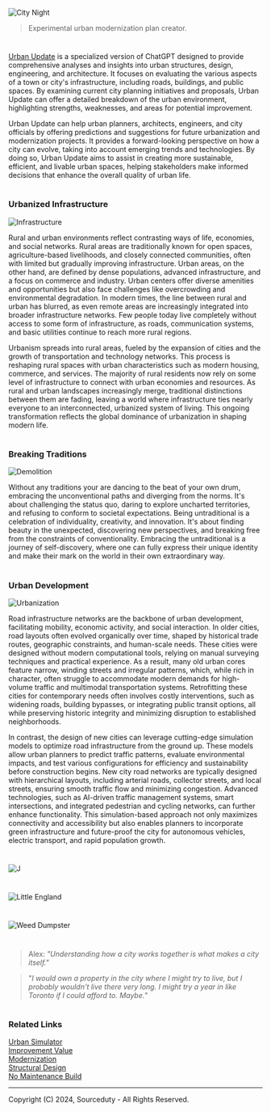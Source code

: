 ![City Night](https://github.com/user-attachments/assets/4eccc455-97e1-4057-932b-d4b2e243654b)

> Experimental urban modernization plan creator.

#

[Urban Update](https://chatgpt.com/g/g-87Dl1RabQ-urban-update) is a specialized version of ChatGPT designed to provide comprehensive analyses and insights into urban structures, design, engineering, and architecture. It focuses on evaluating the various aspects of a town or city's infrastructure, including roads, buildings, and public spaces. By examining current city planning initiatives and proposals, Urban Update can offer a detailed breakdown of the urban environment, highlighting strengths, weaknesses, and areas for potential improvement.

Urban Update can help urban planners, architects, engineers, and city officials by offering predictions and suggestions for future urbanization and modernization projects. It provides a forward-looking perspective on how a city can evolve, taking into account emerging trends and technologies. By doing so, Urban Update aims to assist in creating more sustainable, efficient, and livable urban spaces, helping stakeholders make informed decisions that enhance the overall quality of urban life.

#
### Urbanized Infrastructure

![Infrastructure](https://github.com/user-attachments/assets/602358ad-5ab2-472e-ad58-43897f609070)

Rural and urban environments reflect contrasting ways of life, economies, and social networks. Rural areas are traditionally known for open spaces, agriculture-based livelihoods, and closely connected communities, often with limited but gradually improving infrastructure. Urban areas, on the other hand, are defined by dense populations, advanced infrastructure, and a focus on commerce and industry. Urban centers offer diverse amenities and opportunities but also face challenges like overcrowding and environmental degradation. In modern times, the line between rural and urban has blurred, as even remote areas are increasingly integrated into broader infrastructure networks. Few people today live completely without access to some form of infrastructure, as roads, communication systems, and basic utilities continue to reach more rural regions.

Urbanism spreads into rural areas, fueled by the expansion of cities and the growth of transportation and technology networks. This process is reshaping rural spaces with urban characteristics such as modern housing, commerce, and services. The majority of rural residents now rely on some level of infrastructure to connect with urban economies and resources. As rural and urban landscapes increasingly merge, traditional distinctions between them are fading, leaving a world where infrastructure ties nearly everyone to an interconnected, urbanized system of living. This ongoing transformation reflects the global dominance of urbanization in shaping modern life.

#
### Breaking Traditions

![Demolition](https://github.com/user-attachments/assets/f84db216-11a8-4aeb-a01c-824fe0f7c234)

Without any traditions your are dancing to the beat of your own drum, embracing the unconventional paths and diverging from the norms. It's about challenging the status quo, daring to explore uncharted territories, and refusing to conform to societal expectations. Being untraditional is a celebration of individuality, creativity, and innovation. It's about finding beauty in the unexpected, discovering new perspectives, and breaking free from the constraints of conventionality. Embracing the untraditional is a journey of self-discovery, where one can fully express their unique identity and make their mark on the world in their own extraordinary way.

#
### Urban Development

![Urbanization](https://github.com/user-attachments/assets/71bd17ce-8789-4811-aa6c-38a047b990c2)

Road infrastructure networks are the backbone of urban development, facilitating mobility, economic activity, and social interaction. In older cities, road layouts often evolved organically over time, shaped by historical trade routes, geographic constraints, and human-scale needs. These cities were designed without modern computational tools, relying on manual surveying techniques and practical experience. As a result, many old urban cores feature narrow, winding streets and irregular patterns, which, while rich in character, often struggle to accommodate modern demands for high-volume traffic and multimodal transportation systems. Retrofitting these cities for contemporary needs often involves costly interventions, such as widening roads, building bypasses, or integrating public transit options, all while preserving historic integrity and minimizing disruption to established neighborhoods.

In contrast, the design of new cities can leverage cutting-edge simulation models to optimize road infrastructure from the ground up. These models allow urban planners to predict traffic patterns, evaluate environmental impacts, and test various configurations for efficiency and sustainability before construction begins. New city road networks are typically designed with hierarchical layouts, including arterial roads, collector streets, and local streets, ensuring smooth traffic flow and minimizing congestion. Advanced technologies, such as AI-driven traffic management systems, smart intersections, and integrated pedestrian and cycling networks, can further enhance functionality. This simulation-based approach not only maximizes connectivity and accessibility but also enables planners to incorporate green infrastructure and future-proof the city for autonomous vehicles, electric transport, and rapid population growth.

#

![J](https://github.com/user-attachments/assets/0da55b89-b0c2-48d6-ba48-b49f61f41fef)
#
![Little England](https://github.com/sourceduty/Urban_Update/assets/123030236/fc35d401-b6fb-4da5-897d-03184b4e20ea)
#
![Weed Dumpster](https://github.com/user-attachments/assets/418321db-e10d-48d5-a53b-c401619e34f0)

#

> Alex: *"Understanding how a city works together is what makes a city itself."*

> "*I would own a property in the city where I might try to live, but I probably wouldn't live there very long. I might try a year in like Toronto if I could afford to. Maybe.*"

#
### Related Links

[Urban Simulator](https://chatgpt.com/g/g-XQ2wkdcXL-urban-simulator)
<br>
[Improvement Value](https://github.com/sourceduty/Improvement_Value)
<br>
[Modernization](https://github.com/sourceduty/Modernization)
<br>
[Structural Design](https://github.com/sourceduty/Structural_Design)
<br>
[No Maintenance Build](https://github.com/sourceduty/No_Maintenance_Build)

***
Copyright (C) 2024, Sourceduty - All Rights Reserved.
